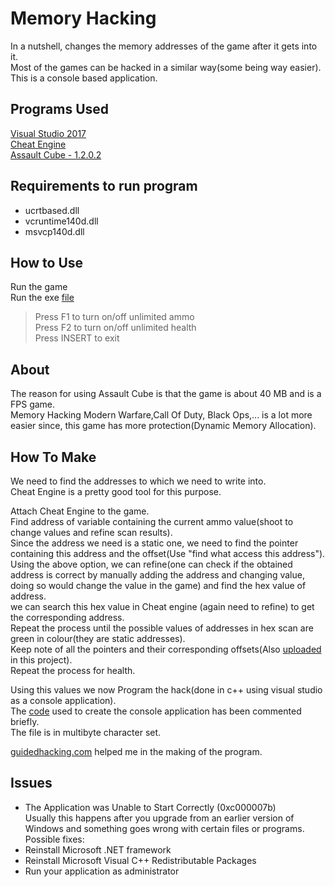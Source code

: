 # Memory Hacking
In a nutshell, changes the memory addresses of the game after it gets into it.  
Most of the games can be hacked in a similar way(some being way easier).  
This is a console based application.  

## Programs Used
[Visual Studio 2017](https://www.visualstudio.com/vs/community/)  
[Cheat Engine](https://cheatengine.org/)  
[Assault Cube - 1.2.0.2](https://assault.cubers.net/download.html)  

## Requirements to run program
* ucrtbased.dll
* vcruntime140d.dll
* msvcp140d.dll

## How to Use
Run the game  
Run the exe [file](Assault%20Cube%20Hack.exe)  
> Press F1 to turn on/off unlimited ammo  
> Press F2 to turn on/off unlimited health  
> Press INSERT to exit  

## About
The reason for using Assault Cube is that the game is about 40 MB and is a FPS game.  
Memory Hacking Modern Warfare,Call Of Duty, Black Ops,... is a lot more easier since, this game has more protection(Dynamic Memory Allocation).  

## How To Make
We need to find the addresses to which we need to write into.  
Cheat Engine is a pretty good tool for this purpose.  

Attach Cheat Engine to the game.  
Find address of variable containing the current ammo value(shoot to change values and refine scan results).  
Since the address we need is a static one, we need to find the pointer containing this address and the offset(Use "find what access this address").  
Using the above option, we can refine(one can check if the obtained address is correct by manually adding the address and changing value, doing so would change the value in the game) and find the hex value of address.  
we can search this hex value in Cheat engine (again need to refine) to get the corresponding address.  
Repeat the process until the possible values of addresses in hex scan are green in colour(they are static addresses).  
Keep note of all the pointers and their corresponding offsets(Also [uploaded](address.txt) in this project).  
Repeat the process for health.  

Using this values we now Program the hack(done in c++ using visual studio as a console application).  
The [code](Assault%20Cube%20Hack.cpp) used to create the console application has been commented briefly.  
The file is in multibyte character set.  

[guidedhacking.com](https://guidedhacking.com) helped me in the making of the program.

## Issues
* The Application was Unable to Start Correctly (0xc000007b)  
Usually this happens after you upgrade from an earlier version of Windows and something goes wrong with certain files or programs.  
Possible fixes:
* Reinstall Microsoft .NET framework
* Reinstall Microsoft Visual C++ Redistributable Packages
* Run your application as administrator
